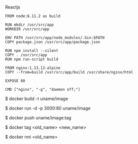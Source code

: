  Reactjs
 
```
FROM node:8.11.2 as build

RUN mkdir /usr/src/app
WORKDIR /usr/src/app

ENV PATH /usr/src/app/node_modules/.bin:$PATH
COPY package.json /usr/src/app/package.json

RUN npm install --silent
COPY . /usr/src/app
RUN npm run-script build

FROM nginx:1.13.12-alpine
COPY --from=build /usr/src/app/build /usr/share/nginx/html

EXPOSE 80

CMD ["nginx", "-g", "daemon off;"]
```




$ docker build -t uname/image

$ docker run -d -p 3000:80 uname/image

$ docker push uname/image:tag

$ docker tag <old_name> <new_name>

$ docker rmi <old_name>
